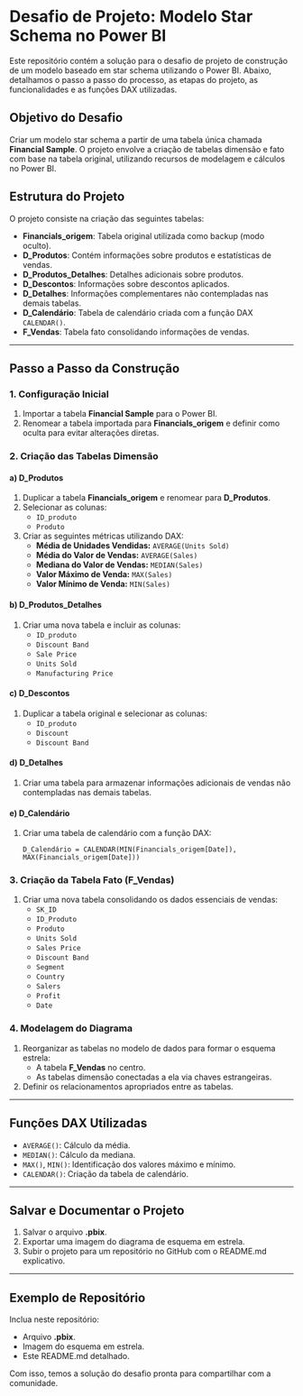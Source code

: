# Desafio de Projeto: Modelo Star Schema no Power BI

Este repositório contém a solução para o desafio de projeto de construção de um modelo baseado em star schema utilizando o Power BI. Abaixo, detalhamos o passo a passo do processo, as etapas do projeto, as funcionalidades e as funções DAX utilizadas.

## Objetivo do Desafio

Criar um modelo star schema a partir de uma tabela única chamada **Financial Sample**. O projeto envolve a criação de tabelas dimensão e fato com base na tabela original, utilizando recursos de modelagem e cálculos no Power BI.

## Estrutura do Projeto

O projeto consiste na criação das seguintes tabelas:

- **Financials_origem**: Tabela original utilizada como backup (modo oculto).
- **D_Produtos**: Contém informações sobre produtos e estatísticas de vendas.
- **D_Produtos_Detalhes**: Detalhes adicionais sobre produtos.
- **D_Descontos**: Informações sobre descontos aplicados.
- **D_Detalhes**: Informações complementares não contempladas nas demais tabelas.
- **D_Calendário**: Tabela de calendário criada com a função DAX `CALENDAR()`.
- **F_Vendas**: Tabela fato consolidando informações de vendas.

---

## Passo a Passo da Construção

### 1. Configuração Inicial
1. Importar a tabela **Financial Sample** para o Power BI.
2. Renomear a tabela importada para **Financials_origem** e definir como oculta para evitar alterações diretas.

### 2. Criação das Tabelas Dimensão

#### a) **D_Produtos**
1. Duplicar a tabela **Financials_origem** e renomear para **D_Produtos**.
2. Selecionar as colunas:
   - `ID_produto`
   - `Produto`
3. Criar as seguintes métricas utilizando DAX:
   - **Média de Unidades Vendidas:** `AVERAGE(Units Sold)`
   - **Média do Valor de Vendas:** `AVERAGE(Sales)`
   - **Mediana do Valor de Vendas:** `MEDIAN(Sales)`
   - **Valor Máximo de Venda:** `MAX(Sales)`
   - **Valor Mínimo de Venda:** `MIN(Sales)`

#### b) **D_Produtos_Detalhes**
1. Criar uma nova tabela e incluir as colunas:
   - `ID_produto`
   - `Discount Band`
   - `Sale Price`
   - `Units Sold`
   - `Manufacturing Price`

#### c) **D_Descontos**
1. Duplicar a tabela original e selecionar as colunas:
   - `ID_produto`
   - `Discount`
   - `Discount Band`

#### d) **D_Detalhes**
1. Criar uma tabela para armazenar informações adicionais de vendas não contempladas nas demais tabelas.

#### e) **D_Calendário**
1. Criar uma tabela de calendário com a função DAX:
   ```DAX
   D_Calendário = CALENDAR(MIN(Financials_origem[Date]), MAX(Financials_origem[Date]))
   ```

### 3. Criação da Tabela Fato (**F_Vendas**)
1. Criar uma nova tabela consolidando os dados essenciais de vendas:
   - `SK_ID`
   - `ID_Produto`
   - `Produto`
   - `Units Sold`
   - `Sales Price`
   - `Discount Band`
   - `Segment`
   - `Country`
   - `Salers`
   - `Profit`
   - `Date`

### 4. Modelagem do Diagrama
1. Reorganizar as tabelas no modelo de dados para formar o esquema estrela:
   - A tabela **F_Vendas** no centro.
   - As tabelas dimensão conectadas a ela via chaves estrangeiras.
2. Definir os relacionamentos apropriados entre as tabelas.

---

## Funções DAX Utilizadas

- `AVERAGE()`: Cálculo da média.
- `MEDIAN()`: Cálculo da mediana.
- `MAX()`, `MIN()`: Identificação dos valores máximo e mínimo.
- `CALENDAR()`: Criação da tabela de calendário.

---

## Salvar e Documentar o Projeto

1. Salvar o arquivo **.pbix**.
2. Exportar uma imagem do diagrama de esquema em estrela.
3. Subir o projeto para um repositório no GitHub com o README.md explicativo.

---

## Exemplo de Repositório

Inclua neste repositório:
- Arquivo **.pbix**.
- Imagem do esquema em estrela.
- Este README.md detalhado.

Com isso, temos a solução do desafio pronta para compartilhar com a comunidade.
